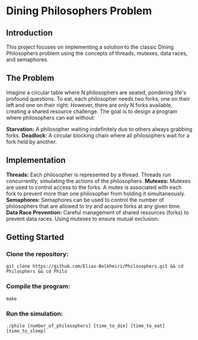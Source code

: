 # Dining Philosophers Problem

## Introduction

This project focuses on implementing a solution to the classic Dining Philosophers problem using the concepts of threads, mutexes, data races, and semaphores.

## The Problem

Imagine a circular table where N philosophers are seated, pondering life's profound questions. To eat, each philosopher needs two forks, one on their left and one on their right. However, there are only N forks available, creating a shared resource challenge. The goal is to design a program where philosophers can eat without:

**Starvation:** A philosopher waiting indefinitely due to others always grabbing forks.
**Deadlock:** A circular blocking chain where all philosophers wait for a fork held by another.

## Implementation

**Threads:** Each philosopher is represented by a thread. Threads run concurrently, simulating the actions of the philosophers.
**Mutexes:** Mutexes are used to control access to the forks. A mutex is associated with each fork to prevent more than one philosopher from holding it simultaneously.
**Semaphores:** Semaphores can be used to control the number of philosophers that are allowed to try and acquire forks at any given time.
**Data Race Prevention:** Careful management of shared resources (forks) to prevent data races. Using mutexes to ensure mutual exclusion.


## Getting Started

### Clone the repository:
```
git clone https://github.com/Elias-Belkheiri/Philosophers.git && cd Philosphers && cd Philo
```
### Compile the program:
```
make
```
### Run the simulation: 
```
./philo [number_of_philosophers] [time_to_die] [time_to_eat] [time_to_sleep]
```
